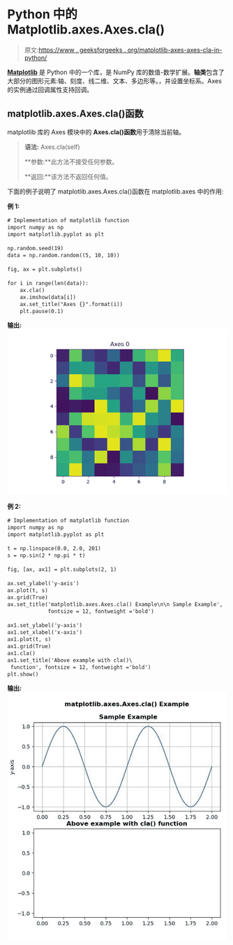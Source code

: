 # Python 中的 Matplotlib.axes.Axes.cla()

> 原文:[https://www . geeksforgeeks . org/matplotlib-axes-axes-cla-in-python/](https://www.geeksforgeeks.org/matplotlib-axes-axes-cla-in-python/)

**[Matplotlib](https://www.geeksforgeeks.org/python-introduction-matplotlib/)** 是 Python 中的一个库，是 NumPy 库的数值-数学扩展。**轴类**包含了大部分的图形元素:轴、刻度、线二维、文本、多边形等。，并设置坐标系。Axes 的实例通过回调属性支持回调。

## matplotlib.axes.Axes.cla()函数

matplotlib 库的 Axes 模块中的 **Axes.cla()函数**用于清除当前轴。

> **语法:** Axes.cla(self)
> 
> **参数:**此方法不接受任何参数。
> 
> **返回:**该方法不返回任何值。

下面的例子说明了 matplotlib.axes.Axes.cla()函数在 matplotlib.axes 中的作用:

**例 1:**

```
# Implementation of matplotlib function
import numpy as np
import matplotlib.pyplot as plt

np.random.seed(19)
data = np.random.random((5, 10, 10))

fig, ax = plt.subplots()

for i in range(len(data)):
    ax.cla()
    ax.imshow(data[i])
    ax.set_title("Axes {}".format(i))
    plt.pause(0.1)
```

**输出:**
![](img/e21c13bfb5753631b2fc3cd1115bb25c.png)

**例 2:**

```
# Implementation of matplotlib function
import numpy as np
import matplotlib.pyplot as plt

t = np.linspace(0.0, 2.0, 201)
s = np.sin(2 * np.pi * t)

fig, [ax, ax1] = plt.subplots(2, 1)

ax.set_ylabel('y-axis')
ax.plot(t, s)
ax.grid(True)
ax.set_title('matplotlib.axes.Axes.cla() Example\n\n Sample Example',
             fontsize = 12, fontweight ='bold')

ax1.set_ylabel('y-axis')
ax1.set_xlabel('x-axis')
ax1.plot(t, s)
ax1.grid(True)
ax1.cla()
ax1.set_title('Above example with cla()\
 function', fontsize = 12, fontweight ='bold')
plt.show()
```

**输出:**
![](img/e022f352133a1254a51cdd1db5732949.png)